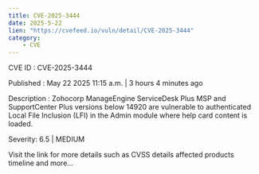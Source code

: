 ```yaml
---
title: CVE-2025-3444
date: 2025-5-22
lien: "https://cvefeed.io/vuln/detail/CVE-2025-3444"
category:
    - CVE
---
```


CVE ID : CVE-2025-3444

Published :  May 22
2025
11:15 a.m. | 3 hours
4 minutes ago

Description : Zohocorp ManageEngine ServiceDesk Plus MSP and SupportCenter Plus versions below 14920 are vulnerable to authenticated Local File Inclusion (LFI) in the Admin module
where help card content is loaded.

Severity: 6.5 | MEDIUM

Visit the link for more details
such as CVSS details
affected products
timeline
and more...
